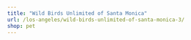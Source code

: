 ```yaml
---
title: "Wild Birds Unlimited of Santa Monica"
url: /los-angeles/wild-birds-unlimited-of-santa-monica-3/
shop: pet
---
```


